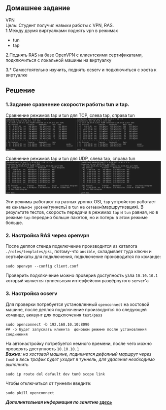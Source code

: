 ## Домашнее задание  
VPN   
Цель: Студент получил навыки работы с VPN, RAS.   
1.Между двумя виртуалками поднять vpn в режимах  
- tun  
- tap  

2.Поднять RAS на базе OpenVPN с клиентскими сертификатами, подключиться с локальной машины на виртуалку   

3.\* Самостоятельно изучить, поднять ocserv и подключиться с хоста к виртуалке   

## Решение  
[tap_tcp]: https://github.com/dbudakov/24.VPN/blob/master/images/homework/v1/iperf_tap_tcp.png
[tap_udp]: https://github.com/dbudakov/24.VPN/blob/master/images/homework/v1/iperf_tap_udp.png
[tun_tcp]: https://github.com/dbudakov/24.VPN/blob/master/images/homework/v1/iperf_tun_tcp.png
[tun_udp]: https://github.com/dbudakov/24.VPN/blob/master/images/homework/v1/iperf_tun_udp.png
[tcp]: https://github.com/dbudakov/24.VPN/blob/master/images/homework/v1/tcp.png
[tcp1]: https://github.com/dbudakov/24.VPN/blob/master/images/homework/v1/iperf_tcp.png
[udp]: https://github.com/dbudakov/24.VPN/blob/master/images/homework/v1/udp.png
[udp1]: https://github.com/dbudakov/24.VPN/blob/master/images/homework/v1/iperf_udp.png


### 1.Задание сравнение скорости работы tun и tap. 
Cравнение режимов tap и tun для TCP, слева tap, справа tun   
![tcp]  

Cравнение режимов tap и tun для UDP, слева tap, справа tun    
![udp]    

Эти режимы работают на разных уронях OSI, `tap` устройство работает на `канальном уровне`(туннель) а `tun` на `сетевом`(маршрутизация).  В результате тестов, скорость передачи в режимах `tap` и `tun` равная, но в режиме `tap` передано больше пакетов, но и потерь в этом режиме больше. 

### 2. Настройка RAS через openvpn
После деплоя стенда подключение производится из каталога `./roles/templates/pki`, потому-что `ansible`, складывает туда ключи и сертификаты для подключения, подключение производится по команде:  
```
sudo openvpn --config client.conf 
``` 
Проверить подключение можно проверив доступность узла `10.10.10.1`  который является туннельным интерфейсом развёрнутого `server`'a    
### 3. Настройка ocserv
Для проверки потребуется установленный `openconnect` на хостовой машине, после деплоя подключение производится по следующей команде, аккаунт для подключения `test/pass`
```
sudo openconnect -b 192.168.10.10:8090  
## -b будет запускать клиента  фоновом режиме после установления соединения
```
На автонастройку потребуется немного времени, после чего можно проверять доступность `10.10.10.1`  
**_Вaжно:_** _на хостовой машине, поднимется дефолный маршрут через `tun0` и весь трафик будет уходит в туннель, для удаления необходимо выполнить_   
```
sudo ip route del default dev tun0 scope link
```
Чтобы отключиться от туннели введите:
```
sudo pkill openconnect
```

**_Дополнительная информация по занятию [здесь](https://github.com/dbudakov/24.VPN/blob/master/draft_general)_** 
